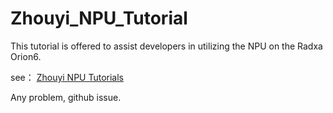 # Zhouyi_NPU_Tutorial
This tutorial is offered to assist developers in utilizing the NPU on the Radxa Orion6.

see： [Zhouyi NPU Tutorials](https://zhouyi-npu-tutorial.readthedocs.io/en/latest/index.html)

Any problem, github issue.

